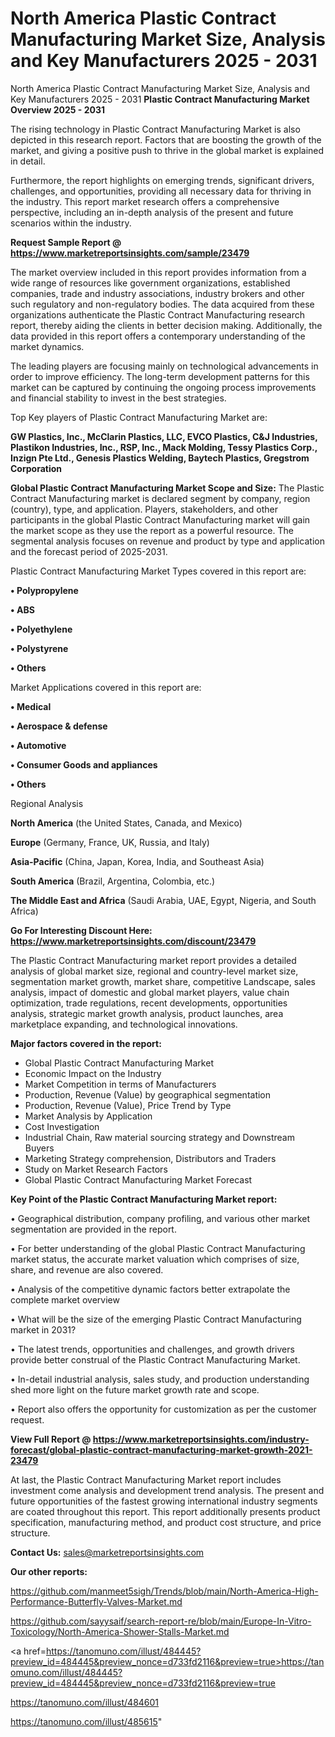 # North America Plastic Contract Manufacturing Market Size, Analysis and Key Manufacturers 2025 - 2031
 North America Plastic Contract Manufacturing Market Size, Analysis and Key Manufacturers 2025 - 2031
<Strong> Plastic Contract Manufacturing Market Overview 2025 - 2031</strong>

The rising technology in Plastic Contract Manufacturing Market is also depicted in this research report. Factors that are boosting the growth of the market, and giving a positive push to thrive in the global market is explained in detail.

Furthermore, the report highlights on emerging trends, significant drivers, challenges, and opportunities, providing all necessary data for thriving in the industry. This report market research offers a comprehensive perspective, including an in-depth analysis of the present and future scenarios within the industry.

<strong>Request Sample Report @ <a href=https://www.marketreportsinsights.com/sample/23479>https://www.marketreportsinsights.com/sample/23479</a></strong>

The market overview included in this report provides information from a wide range of resources like government organizations, established companies, trade and industry associations, industry brokers and other such regulatory and non-regulatory bodies. The data acquired from these organizations authenticate the Plastic Contract Manufacturing research report, thereby aiding the clients in better decision making. Additionally, the data provided in this report offers a contemporary understanding of the market dynamics.

The leading players are focusing mainly on technological advancements in order to improve efficiency. The long-term development patterns for this market can be captured by continuing the ongoing process improvements and financial stability to invest in the best strategies.

Top Key players of Plastic Contract Manufacturing Market are:

<strong>GW Plastics, Inc., McClarin Plastics, LLC, EVCO Plastics, C&J Industries, Plastikon Industries, Inc., RSP, Inc., Mack Molding, Tessy Plastics Corp., Inzign Pte Ltd., Genesis Plastics Welding, Baytech Plastics, Gregstrom Corporation</strong>

<strong><b>Global Plastic Contract Manufacturing Market Scope and Size:</b></strong>
The Plastic Contract Manufacturing market is declared segment by company, region (country), type, and application. Players, stakeholders, and other participants in the global Plastic Contract Manufacturing market will gain the market scope as they use the report as a powerful resource. The segmental analysis focuses on revenue and product by type and application and the forecast period of 2025-2031.

Plastic Contract Manufacturing Market Types covered in this report are:

<strong>• Polypropylene

• ABS

• Polyethylene

• Polystyrene

• Others</strong>

Market Applications covered in this report are:

<strong>• Medical

• Aerospace & defense

• Automotive

• Consumer Goods and appliances

• Others</strong> 

Regional Analysis

<strong>North America</strong> (the United States, Canada, and Mexico)

<strong>Europe</strong> (Germany, France, UK, Russia, and Italy)

<strong>Asia-Pacific</strong> (China, Japan, Korea, India, and Southeast Asia)

<strong>South America</strong> (Brazil, Argentina, Colombia, etc.)

<strong>The Middle East and Africa</strong> (Saudi Arabia, UAE, Egypt, Nigeria, and South Africa)

<strong>Go For Interesting Discount Here: <a href=https://www.marketreportsinsights.com/discount/23479>https://www.marketreportsinsights.com/discount/23479</a></strong>

The Plastic Contract Manufacturing market report provides a detailed analysis of global market size, regional and country-level market size, segmentation market growth, market share, competitive Landscape, sales analysis, impact of domestic and global market players, value chain optimization, trade regulations, recent developments, opportunities analysis, strategic market growth analysis, product launches, area marketplace expanding, and technological innovations.

<strong><b>Major factors covered in the report:</b></strong>
<ul>
  <li>Global Plastic Contract Manufacturing Market </li>
  <li>Economic Impact on the Industry</li>
  <li>Market Competition in terms of Manufacturers</li>
  <li>Production, Revenue (Value) by geographical segmentation</li>
  <li>Production, Revenue (Value), Price Trend by Type</li>
  <li>Market Analysis by Application</li>
  <li>Cost Investigation</li>
  <li>Industrial Chain, Raw material sourcing strategy and Downstream Buyers</li>
  <li>Marketing Strategy comprehension, Distributors and Traders</li>
  <li>Study on Market Research Factors</li>
  <li>Global Plastic Contract Manufacturing Market Forecast</li>
</ul>

<strong><b>Key Point of the Plastic Contract Manufacturing Market report:</b></strong>

• Geographical distribution, company profiling, and various other market segmentation are provided in the report.

• For better understanding of the global Plastic Contract Manufacturing market status, the accurate market valuation which comprises of size, share, and revenue are also covered.

• Analysis of the competitive dynamic factors better extrapolate the complete market overview

• What will be the size of the emerging Plastic Contract Manufacturing market in 2031?

• The latest trends, opportunities and challenges, and growth drivers provide better construal of the Plastic Contract Manufacturing Market.

• In-detail industrial analysis, sales study, and production understanding shed more light on the future market growth rate and scope.

• Report also offers the opportunity for customization as per the customer request.

<strong><b>View Full Report @ <a href=https://www.marketreportsinsights.com/industry-forecast/global-plastic-contract-manufacturing-market-growth-2021-23479>https://www.marketreportsinsights.com/industry-forecast/global-plastic-contract-manufacturing-market-growth-2021-23479</a></b></strong>


At last, the Plastic Contract Manufacturing Market report includes investment come analysis and development trend analysis. The present and future opportunities of the fastest growing international industry segments are coated throughout this report. This report additionally presents product specification, manufacturing method, and product cost structure, and price structure.

<strong>Contact Us:</strong>
sales@marketreportsinsights.com

<strong>Our other reports:</strong>

<a href=https://github.com/manmeet5sigh/Trends/blob/main/North-America-High-Performance-Butterfly-Valves-Market.md>https://github.com/manmeet5sigh/Trends/blob/main/North-America-High-Performance-Butterfly-Valves-Market.md</a>

<a href=https://github.com/sayysaif/search-report-re/blob/main/Europe-In-Vitro-Toxicology/North-America-Shower-Stalls-Market.md>https://github.com/sayysaif/search-report-re/blob/main/Europe-In-Vitro-Toxicology/North-America-Shower-Stalls-Market.md</a>

<a href=https://tanomuno.com/illust/484445?preview_id=484445&preview_nonce=d733fd2116&preview=true>https://tanomuno.com/illust/484445?preview_id=484445&preview_nonce=d733fd2116&preview=true</a>

<a href=https://tanomuno.com/illust/484601>https://tanomuno.com/illust/484601</a>

<a href=https://tanomuno.com/illust/485615>https://tanomuno.com/illust/485615</a>"
